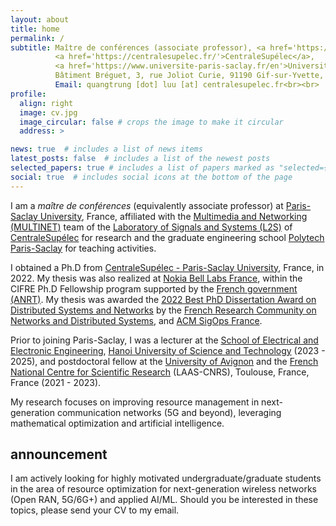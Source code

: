 ```yaml
---
layout: about
title: home
permalink: /
subtitle: Maître de conférences (associate professor), <a href='https://l2s.centralesupelec.fr/'>Laboratoire des Signaux et Systèmes (L2S)</a><br>
          <a href='https://centralesupelec.fr/'>CentraleSupélec</a>, 
          <a href='https://www.universite-paris-saclay.fr/en'>Université Paris-Saclay</a><br>
          Bâtiment Bréguet, 3, rue Joliot Curie, 91190 Gif-sur-Yvette, France<br>
          Email: quangtrung [dot] luu [at] centralesupelec.fr<br><br>
profile:
  align: right
  image: cv.jpg
  image_circular: false # crops the image to make it circular
  address: >

news: true  # includes a list of news items
latest_posts: false  # includes a list of the newest posts
selected_papers: true # includes a list of papers marked as "selected={true}"
social: true  # includes social icons at the bottom of the page
---
```



<!-- Maître de conférences, <a href='https://l2s.centralesupelec.fr/'>Laboratoire des Signaux et Systèmes (L2S)</a><br>
          <a href='https://centralesupelec.fr/'>CentraleSupélec</a>, 
          <a href='https://www.universite-paris-saclay.fr/en'>Université Paris-Saclay</a><br>
          Bâtiment Bréguet, 3, rue Joliot Curie, 91190 Gif-sur-Yvette, France<br><br>
Lecturer (assistant professor), <a href='https://seee.hust.edu.vn/'>School of Electrical and Electronic Engineering</a><br>
          <a href='https://hust.edu.vn/'>Hanoi University of Science and Technology (HUST)</a><br>
          ANSA Lab, Rm. 705, 1 Dai Co Viet, Hanoi 100000<br><br>          
--> 

          
<!-- Quang-Trung Luu received a B.Eng. in electronics and telecommunications in 2013 from the [Hanoi University of Science and Technology](https://hust.edu.vn/) (Hanoi, Vietnam).--> 

I am a *maître de conférences* (equivalently associate professor) at [Paris-Saclay University](https://www.universite-paris-saclay.fr/en), France, affiliated with the [Multimedia and Networking (MULTINET)](https://l2s.centralesupelec.fr/en/research-fields/networks-telecommunications/multimedia-and-networking-multinet/) team of the [Laboratory of Signals and Systems (L2S)](https://l2s.centralesupelec.fr/) of [CentraleSupélec](https://centralesupelec.fr/) for research and the graduate engineering school [Polytech Paris-Saclay](https://www.polytech.universite-paris-saclay.fr/) for teaching activities.

<!-- I am a lecturer (a.k.a. assistant professor) at the [School of Electrical and Electronic Engineering](https://seee.hust.edu.vn/), [Hanoi University of Science and Technology (HUST)](https://en.hust.edu.vn/). --> 

I obtained a Ph.D from [CentraleSupélec - Paris-Saclay University](https://l2s.centralesupelec.fr/), France, in 2022. My thesis was also realized at [Nokia Bell Labs France](https://www.bell-labs.com/), within the CIFRE Ph.D Fellowship program supported by the [French government (ANRT)](https://www.anrt.asso.fr/fr). My thesis was awarded the [2022 Best PhD Dissertation Award on Distributed Systems and Networks](https://gdr-rsd.fr/laureats-prix-de-these-2022/) by the [French Research Community on Networks and Distributed Systems](https://gdr-rsd.fr/), and [ACM SigOps France](http://www.sigops-france.fr/). 

<!-- Prior to joining HUST, I was a postdoctoral fellow at the [University of Avignon](https://lia.univ-avignon.fr/) and the [French National Centre for Scientific Research](https://www.cnrs.fr/en) (LAAS-CNRS), Toulouse, France, France (2021 - 2023). --> 

Prior to joining Paris-Saclay, I was a lecturer at the [School of Electrical and Electronic Engineering](https://seee.hust.edu.vn/), [Hanoi University of Science and Technology](https://en.hust.edu.vn/) (2023 - 2025), and postdoctoral fellow at the [University of Avignon](https://lia.univ-avignon.fr/) and the [French National Centre for Scientific Research](https://www.cnrs.fr/en) (LAAS-CNRS), Toulouse, France, France (2021 - 2023). 

My research focuses on improving resource management in next-generation communication networks (5G and beyond), leveraging mathematical optimization and artificial intelligence.

<!-- ; two masters' degrees, one in antenna and telecom devices from Université Paris-Sud (now [Paris-Saclay University](http://www.universite-paris-saclay.fr/)) in 2016, and one another in multimedia networking from [Télécom Paris](https://www.telecom-paris.fr/) in 2017. 

He sequentially conducted postdoctoral research at the [Computer Science Lab of University of Avignon](https://lia.univ-avignon.fr/) (CERI-LIA) and the [Laboratory for Analysis and Architecture of Systems](https://www.laas.fr/public/) of the [French National Centre for Scientific Research](https://www.cnrs.fr/en) (LAAS-CNRS), Toulouse, France. He is now with [School of Electrical and Electronic Engineering](https://seee.hust.edu.vn/), [Hanoi University of Science and Technology](https://en.hust.edu.vn/).  -->



<!-- My research interests span over networking topics, especially in network modelling, network optimization, resource allocation and orchestration in communication networks.
 -->

## announcement
I am actively looking for highly motivated undergraduate/graduate students in the area of resource optimization for next-generation wireless networks (Open RAN, 5G/6G+) and applied AI/ML. Should you be interested in these topics, please send your CV to my email.

<!-- ## research interests
* Applied AI/ML for 5G & beyond: resource allocation, task scheduling
* Open radio access networks (Open RAN): functional splitting, network slicing, traffic steering
* ML for combinatorial network optimization problems (e.g., virtual network embedding, coflow scheduling)
 -->
 
<!-- ## contact
Office:
&nbsp;&nbsp;&nbsp; Équipe SARA, LAAS-CNRS, 7 avenue du Colonel Roche, 31400 Toulouse, France\
E-mails:
&nbsp;&nbsp;qtluu [at] laas [dot] fr (work);
&nbsp;&nbsp;&nbsp;&nbsp; luuquangtrung.vn [at] gmail [dot] com (personal)  -->
